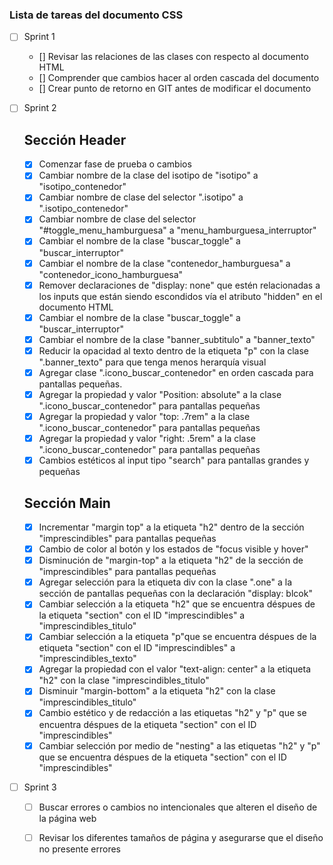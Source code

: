 ### Lista de tareas del documento CSS

- [ ] Sprint 1
  - [] Revisar las relaciones de las clases con respecto al documento HTML
  - [] Comprender que cambios hacer al orden cascada del documento
  - [] Crear punto de retorno en GIT antes de modificar el documento

- [ ] Sprint 2
	 ## Sección Header
  - [x] Comenzar fase de prueba o cambios
  - [x] Cambiar nombre de la clase del isotipo de "isotipo" a "isotipo_contenedor"
  - [x] Cambiar nombre de clase del selector ".isotipo" a ".isotipo_contenedor"
  - [x] Cambiar nombre de clase del selector "#toggle_menu_hamburguesa" a "menu_hamburguesa_interruptor"
  - [x] Cambiar el nombre de la clase "buscar_toggle" a "buscar_interruptor"
  - [x] Cambiar el nombre de la clase "contenedor_hamburguesa" a "contenedor_icono_hamburguesa"
  - [x] Remover declaraciones de "display: none" que estén relacionadas a los inputs que están siendo escondidos vía el atributo "hidden" en el documento HTML
  - [x] Cambiar el nombre de la clase "buscar_toggle" a "buscar_interruptor"
  - [x] Cambiar el nombre de la clase "banner_subtitulo" a "banner_texto"
  - [x] Reducir la opacidad al texto dentro de la etiqueta "p" con la clase ".banner_texto" para que tenga menos herarquía visual
  - [x] Agregar clase ".icono_buscar_contenedor" en orden cascada para pantallas pequeñas.
  - [x] Agregar la propiedad y valor "Position: absolute" a la clase ".icono_buscar_contenedor" para pantallas pequeñas
  - [x] Agregar la propiedad y valor "top: .7rem" a la clase ".icono_buscar_contenedor" para pantallas pequeñas
  - [x] Agregar la propiedad y valor "right: .5rem" a la clase ".icono_buscar_contenedor" para pantallas pequeñas
  - [x] Cambios estéticos al input tipo "search" para pantallas grandes y pequeñas
   ## Sección Main
  - [x] Incrementar "margin top" a la etiqueta "h2" dentro de la sección "imprescindibles" para pantallas pequeñas
  - [x] Cambio de color al botón y los estados de "focus visible y hover"
  - [x] Disminución de "margin-top" a la etiqueta "h2" de la sección de "imprescindibles" para pantallas pequeñas
  - [x] Agregar selección para la etiqueta div con la clase ".one" a la sección de pantallas pequeñas con la declaración "display: blcok"
  - [x] Cambiar selección a la etiqueta "h2" que se encuentra déspues de la etiqueta "section" con el ID "imprescindibles" a "imprescindibles_titulo"
  - [x] Cambiar selección a la etiqueta "p"que se encuentra déspues de la etiqueta "section" con el ID "imprescindibles" a "imprescindibles_texto"
  - [x] Agregar la propiedad con el valor "text-align: center" a la etiqueta "h2" con la clase "imprescindibles_titulo"
  - [x] Disminuir "margin-bottom" a la etiqueta "h2" con la clase "imprescindibles_titulo"
  - [x] Cambio estético y de redacción a las etiquetas "h2" y "p" que se encuentra déspues de la etiqueta "section" con el ID "imprescindibles"
  - [x] Cambiar selección por medio de "nesting" a las etiquetas "h2" y "p" que se encuentra déspues de la etiqueta "section" con el ID "imprescindibles"

- [ ] Sprint 3
  - [ ] Buscar errores o cambios no intencionales que alteren el diseño de la página web
  - [ ] Revisar los diferentes tamaños de página y asegurarse que el diseño no presente errores


